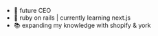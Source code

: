 - 👋 future CEO
- 🌱 ruby on rails | currently learning next.js
- 📚 expanding my knowledge with shopify & york

<!---
girachawda/girachawda is a ✨ special ✨ repository because its `README.md` (this file) appears on your GitHub profile.
You can click the Preview link to take a look at your changes.
--->
